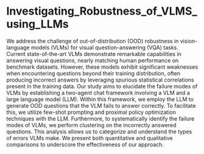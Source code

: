 # Investigating_Robustness_of_VLMS_using_LLMs
We address the challenge of out-of-distribution (OOD) robustness in vision-language models (VLMs) for visual question-answering (VQA) tasks.
Current state-of-the-art VLMs demonstrate remarkable capabilities in answering visual questions, nearly matching human performance on benchmark datasets.
However, these models exhibit significant weaknesses when encountering questions beyond their training distribution, often producing incorrect answers by leveraging spurious statistical correlations present in the training data.
Our study aims to elucidate the failure modes of VLMs by establishing a two-agent chat framework involving a VLM and a large language model (LLM).
Within this framework, we employ the LLM to generate OOD questions that the VLM fails to answer correctly.
To facilitate this, we utilize few-shot prompting and proximal policy optimization techniques with the LLM.
Furthermore, to systematically identify the failure modes of VLMs, we perform clustering on the incorrectly answered questions.
This analysis allows us to categorize and understand the types of errors VLMs make.
We present both quantitative and qualitative comparisons to underscore the effectiveness of our approach.
